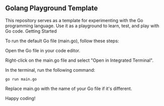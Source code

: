 ## Golang Playground Template

This repository serves as a template for experimenting with the Go programming language. Use it as a playground to learn, test, and play with Go code.
Getting Started

To run the default Go file (main.go), follow these steps:

Open the Go file in your code editor.

Right-click on the main.go file and select "Open in Integrated Terminal".

In the terminal, run the following command:

```
go run main.go 
```

Replace main.go with the name of your Go file if it's different.

Happy coding!